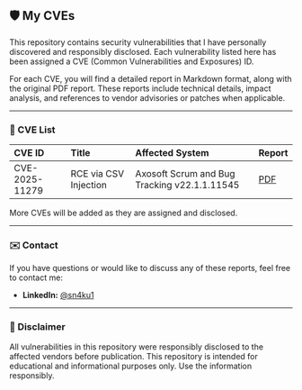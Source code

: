 ## 🛡️ My CVEs

This repository contains security vulnerabilities that I have personally discovered and responsibly disclosed. Each vulnerability listed here has been assigned a CVE (Common Vulnerabilities and Exposures) ID.

For each CVE, you will find a detailed report in Markdown format, along with the original PDF report. These reports include technical details, impact analysis, and references to vendor advisories or patches when applicable.

---

### 📌 CVE List

| CVE ID | Title | Affected System | Report |
|:-------|:------|:----------------|:-------|
| CVE-2025-11279 | RCE via CSV Injection | Axosoft Scrum and Bug Tracking v22.1.1.11545 | [PDF](reports/CVE-2025-11279.pdf) |

More CVEs will be added as they are assigned and disclosed.

---

### ✉️ Contact

If you have questions or would like to discuss any of these reports, feel free to contact me:

- **LinkedIn:** [@sn4ku1](https://www.linkedin.com/in/sn4ku1)

---

### 🔐 Disclaimer

All vulnerabilities in this repository were responsibly disclosed to the affected vendors before publication. This repository is intended for educational and informational purposes only. Use the information responsibly.
